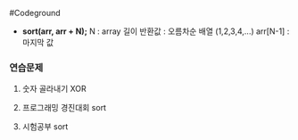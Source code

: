 #Codeground

- **sort(arr, arr + N);**
N : array 길이
반환값 : 오름차순 배열 (1,2,3,4,...)
arr[N-1] : 마지막 값




### **연습문제** 
1. 숫자 골라내기
XOR

2. 프로그래밍 경진대회
sort

3. 시험공부
sort
